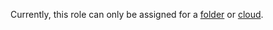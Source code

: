 Currently, this role can only be assigned for a [folder](../../resource-manager/concepts/resources-hierarchy.md#folder) or [cloud](../../resource-manager/concepts/resources-hierarchy.md#cloud).

